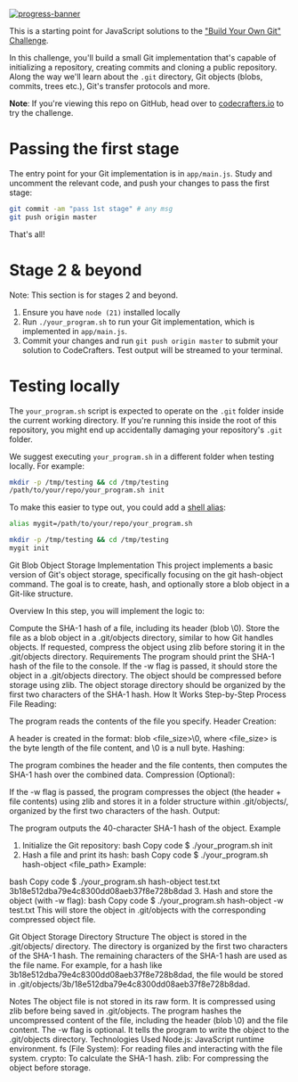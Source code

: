[![progress-banner](https://backend.codecrafters.io/progress/git/d0163e24-b77a-44e3-9263-cffb10c6ae10)](https://app.codecrafters.io/users/codecrafters-bot?r=2qF)

This is a starting point for JavaScript solutions to the
["Build Your Own Git" Challenge](https://codecrafters.io/challenges/git).

In this challenge, you'll build a small Git implementation that's capable of
initializing a repository, creating commits and cloning a public repository.
Along the way we'll learn about the `.git` directory, Git objects (blobs,
commits, trees etc.), Git's transfer protocols and more.

**Note**: If you're viewing this repo on GitHub, head over to
[codecrafters.io](https://codecrafters.io) to try the challenge.

# Passing the first stage

The entry point for your Git implementation is in `app/main.js`. Study and
uncomment the relevant code, and push your changes to pass the first stage:

```sh
git commit -am "pass 1st stage" # any msg
git push origin master
```

That's all!

# Stage 2 & beyond

Note: This section is for stages 2 and beyond.

1. Ensure you have `node (21)` installed locally
1. Run `./your_program.sh` to run your Git implementation, which is implemented
   in `app/main.js`.
1. Commit your changes and run `git push origin master` to submit your solution
   to CodeCrafters. Test output will be streamed to your terminal.

# Testing locally

The `your_program.sh` script is expected to operate on the `.git` folder inside
the current working directory. If you're running this inside the root of this
repository, you might end up accidentally damaging your repository's `.git`
folder.

We suggest executing `your_program.sh` in a different folder when testing
locally. For example:

```sh
mkdir -p /tmp/testing && cd /tmp/testing
/path/to/your/repo/your_program.sh init
```

To make this easier to type out, you could add a
[shell alias](https://shapeshed.com/unix-alias/):

```sh
alias mygit=/path/to/your/repo/your_program.sh

mkdir -p /tmp/testing && cd /tmp/testing
mygit init
```
Git Blob Object Storage Implementation
This project implements a basic version of Git's object storage, specifically focusing on the git hash-object command. The goal is to create, hash, and optionally store a blob object in a Git-like structure.

Overview
In this step, you will implement the logic to:

Compute the SHA-1 hash of a file, including its header (blob <size>\0).
Store the file as a blob object in a .git/objects directory, similar to how Git handles objects.
If requested, compress the object using zlib before storing it in the .git/objects directory.
Requirements
The program should print the SHA-1 hash of the file to the console.
If the -w flag is passed, it should store the object in a .git/objects directory. The object should be compressed before storage using zlib.
The object storage directory should be organized by the first two characters of the SHA-1 hash.
How It Works
Step-by-Step Process
File Reading:

The program reads the contents of the file you specify.
Header Creation:

A header is created in the format: blob <file_size>\0, where <file_size> is the byte length of the file content, and \0 is a null byte.
Hashing:

The program combines the header and the file contents, then computes the SHA-1 hash over the combined data.
Compression (Optional):

If the -w flag is passed, the program compresses the object (the header + file contents) using zlib and stores it in a folder structure within .git/objects/, organized by the first two characters of the hash.
Output:

The program outputs the 40-character SHA-1 hash of the object.
Example
1. Initialize the Git repository:
bash
Copy code
$ ./your_program.sh init
2. Hash a file and print its hash:
bash
Copy code
$ ./your_program.sh hash-object <file_path>
Example:

bash
Copy code
$ ./your_program.sh hash-object test.txt
3b18e512dba79e4c8300dd08aeb37f8e728b8dad
3. Hash and store the object (with -w flag):
bash
Copy code
$ ./your_program.sh hash-object -w test.txt
This will store the object in .git/objects with the corresponding compressed object file.

Git Object Storage Directory Structure
The object is stored in the .git/objects/ directory.
The directory is organized by the first two characters of the SHA-1 hash.
The remaining characters of the SHA-1 hash are used as the file name.
For example, for a hash like 3b18e512dba79e4c8300dd08aeb37f8e728b8dad, the file would be stored in .git/objects/3b/18e512dba79e4c8300dd08aeb37f8e728b8dad.

Notes
The object file is not stored in its raw form. It is compressed using zlib before being saved in .git/objects.
The program hashes the uncompressed content of the file, including the header (blob <size>\0) and the file content.
The -w flag is optional. It tells the program to write the object to the .git/objects directory.
Technologies Used
Node.js: JavaScript runtime environment.
fs (File System): For reading files and interacting with the file system.
crypto: To calculate the SHA-1 hash.
zlib: For compressing the object before storage.
